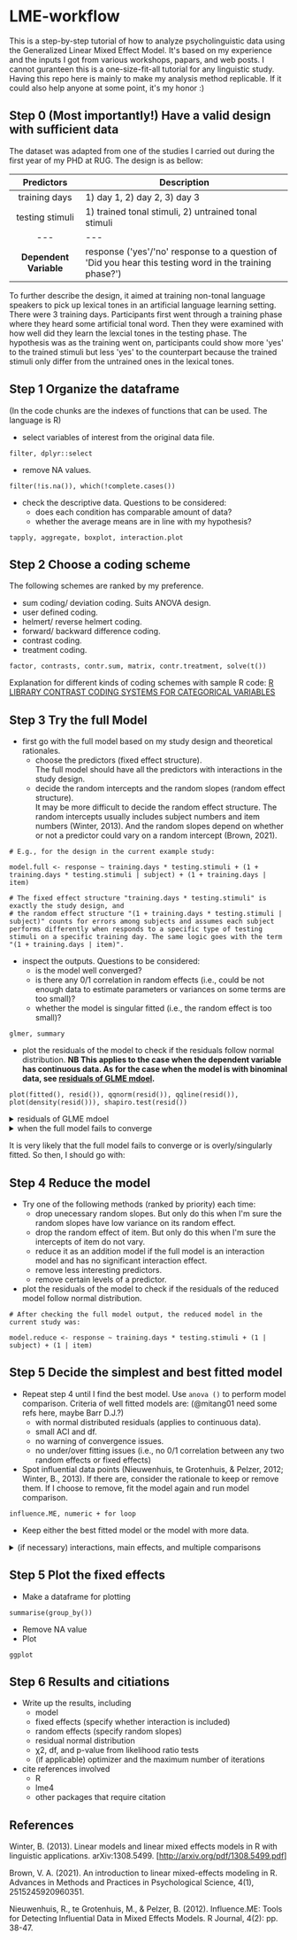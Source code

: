# LME-workflow

This is a step-by-step tutorial of how to analyze psycholinguistic data using the Generalized Linear Mixed Effect Model. It's based on my experience and the inputs I got from various workshops, papars, and web posts. I cannot guranteen this is a one-size-fit-all tutorial for any linguistic study. Having this repo here is mainly to make my analysis method replicable. If it could also help anyone at some point, it's my honor :)  


## Step 0 (Most importantly!) Have a valid design with sufficient data

The dataset was adapted from one of the studies I carried out during the first year of my PHD at RUG. The design is as bellow:

| Predictors | Description |
| :---: | --- |
| training days | 1) day 1, 2) day 2, 3) day 3 |
| testing stimuli | 1) trained tonal stimuli, 2) untrained tonal stimuli |
| --- | --- |
| **Dependent Variable** | response ('yes'/'no' response to a question of 'Did you hear this testing word in the training phase?') |

To further describe the design, it aimed at training non-tonal language speakers to pick up lexical tones in an artificial language learning setting. There were 3 training days. Participants first went through a training phase where they heard some artificial tonal word. Then they were examined with how well did they learn the lexcial tones in the testing phase. The hypothesis was as the training went on, participants could show more 'yes' to the trained stimuli but less 'yes' to the counterpart because the trained stimuli only differ from the untrained ones in the lexical tones. 


## Step 1 Organize the dataframe

(In the code chunks are the indexes of functions that can be used. The language is R)

* select variables of interest from the original data file. 
```
filter, dplyr::select
```
* remove NA values.
```
filter(!is.na()), which(!complete.cases())
```
* check the descriptive data. Questions to be considered: 
  - does each condition has comparable amount of data? 
  - whether the average means are in line with my hypothesis? 
```
tapply, aggregate, boxplot, interaction.plot
```


## Step 2 Choose a coding scheme
The following schemes are ranked by my preference.
* sum coding/ deviation coding.
Suits ANOVA design.
* user defined coding.
* helmert/ reverse helmert coding.
* forward/ backward difference coding.
* contrast coding.
* treatment coding.
```
factor, contrasts, contr.sum, matrix, contr.treatment, solve(t())
```
Explanation for different kinds of coding schemes with sample R code: [R LIBRARY CONTRAST CODING SYSTEMS FOR CATEGORICAL VARIABLES](https://stats.oarc.ucla.edu/r/library/r-library-contrast-coding-systems-for-categorical-variables/#DEVIATION)

## Step 3 Try the full Model
* first go with the full model based on my study design and theoretical rationales.
  - choose the predictors (fixed effect structure).  
  The full model should have all the predictors with interactions in the study design.
  - decide the random intercepts and the random slopes (random effect structure).  
  It may be more difficult to decide the random effect structure. The random intercepts usually includes subject numbers and item numbers (Winter, 2013). And the random slopes depend on whether or not a predictor could vary on a random intercept (Brown, 2021).
  
 ```
 # E.g., for the design in the current example study:
 
 model.full <- response ~ training.days * testing.stimuli + (1 + training.days * testing.stimuli | subject) + (1 + training.days | item)
 
 # The fixed effect structure "training.days * testing.stimuli" is exactly the study design, and
 # the random effect structure "(1 + training.days * testing.stimuli | subject)" counts for errors among subjects and assumes each subject performs differently when responds to a specific type of testing stimuli on a specific training day. The same logic goes with the term "(1 + training.days | item)".
 ```
* inspect the outputs. Questions to be considered:
  - is the model well converged?
  - is there any 0/1 correlation in random effects (i.e., could be not enough data to estimate parameters or variances on some terms are too small)?
  - whether the model is singular fitted (i.e., the random effect is too small)?
```
glmer, summary
```
* plot the residuals of the model to check if the residuals follow normal distribution. **NB This applies to the case when the dependent variable has continuous data. As for the case when the model is with binominal data, see [residuals of GLME mdoel](#residuals-GLME).**
```
plot(fitted(), resid()), qqnorm(resid()), qqline(resid()), plot(density(resid())), shapiro.test(resid())
```

<a name="residuals-GLME"></a>

<details><summary>residuals of GLME mdoel</summary>
<p>
  
The GLME mdoel cannot have normally distributed residuals when the raw data is binominal. Such as the data I have in the current study. If one really wants to check whether or not the data suit the LME model, here is the solution:  
  
- Aggregate the dependent variable by items. That's saying, in the new dataframe there are fixed factors and subject numbers, plus two columns showing the aggregation of the binominal dependent variables.
```
ddply(summarise, mean(), length(), sum())
```
- combine the aggregations into a new dependent variable.
```
cbind
```
- Fit the model using the newdata frame.
- Check the distribution of residuals.

</p>
</details>


<details><summary>when the full model fails to converge</summary>
<p>
  
try the belows:
  
- change an optimizer. 
```
all_fit, glmerControl
```
- increase possible iterations.
- drop unecessary random slopes. But only do this when I'm sure the random slope to be dropped has low variance on its random effect.
- drop the random effect of item. But only do this when I'm sure that the intercepts of item have low variance.
```
coef
```

</p>
</details>

It is very likely that the full model fails to converge or is overly/singularly fitted. So then, I should go with:

## Step 4 Reduce the model

* Try one of the following methods (ranked by priority) each time:  
  - drop unecessary random slopes. But only do this when I'm sure the random slopes have low variance on its random effect.
  - drop the random effect of item. But only do this when I'm sure the intercepts of item do not vary.
  - reduce it as an addition model if the full model is an interaction model and has no significant interaction effect.
  - remove less interesting predictors.
  - remove certain levels of a predictor.
* plot the residuals of the model to check if the residuals of the reduced model follow normal distribution.

```
# After checking the full model output, the reduced model in the current study was:

model.reduce <- response ~ training.days * testing.stimuli + (1 | subject) + (1 | item)
```

## Step 5 Decide the simplest and best fitted model
* Repeat step 4 until I find the best model. Use `anova ()` to perform model comparison. Criteria of well fitted models are: (@mitang01 need some refs here, maybe Barr D.J.?)
  - with normal distributed residuals (applies to continuous data).
  - small ACI and df.
  - no warning of convergence issues.
  - no under/over fitting issues (i.e., no 0/1 correlation between any two random effects or fixed effects)
* Spot influential data points (Nieuwenhuis, te Grotenhuis, & Pelzer, 2012; Winter, B., 2013). If there are, consider the rationale to keep or remove them. If I choose to remove, fit the model again and run model comparison. 
```
influence.ME, numeric + for loop
```
* Keep either the best fitted model or the model with more data. 


<details><summary>(if necessary) interactions, main effects, and multiple comparisons</summary>
<p>

## Main effects or interactions
* perform the likelihood ratio test between a full model and a reduced model
```
anova
```

## Multiple comparisons within a predictor 
* Use the Tukey method (@mitang01 do I have to always use the Tukey method? Any other methods avaliable?)
```
summary(glht())
```


## Multiple comparisons within an interaction
* Mutate a new interaction variable in the dataframe
* Model the interaction variable
* Tukey comparison
```
interaction, summary(glht())
```

</p>
</details>


## Step 5 Plot the fixed effects
* Make a dataframe for plotting
```
summarise(group_by())
```
* Remove NA value
* Plot
```
ggplot
```

## Step 6 Results and citiations
* Write up the results, including 
  - model
  - fixed effects (specify whether interaction is included)
  - random effects (specify random slopes)
  - residual normal distribution
  - χ2, df, and p-value from likelihood ratio tests
  - (if applicable) optimizer and the maximum number of iterations
* cite references involved
  - R
  - lme4
  - other packages that require citation



## References
Winter, B. (2013). Linear models and linear mixed effects models in R with linguistic applications. arXiv:1308.5499. [http://arxiv.org/pdf/1308.5499.pdf]

Brown, V. A. (2021). An introduction to linear mixed-effects modeling in R. Advances in Methods and Practices in Psychological Science, 4(1), 2515245920960351.

Nieuwenhuis, R., te Grotenhuis, M., & Pelzer, B. (2012). Influence.ME: Tools for Detecting Influential Data in Mixed Effects Models. R Journal, 4(2): pp. 38-47.
